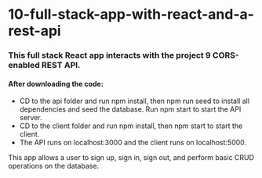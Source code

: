 # 10-full-stack-app-with-react-and-a-rest-api

### This full stack React app interacts with the project 9 CORS-enabled REST API. 

#### After downloading the code:
* CD to the api folder and run npm install, then npm run seed to install all dependencies and seed the database. Run npm start to start the API server.
* CD to the client folder and run npm install, then npm start to start the client.
* The API runs on localhost:3000 and the client runs on localhost:5000.

This app allows a user to sign up, sign in, sign out, and perform basic CRUD operations on the database.
